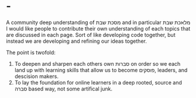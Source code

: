 # -
A community deep understanding of מסכת שבת and in particular מלאכת שבת
I would like people to contribute their own understanding of each topics that are discussed in each page.
Sort of like developing code together, but instead we are developing and refining our ideas together.

The point is twofold: 
1) To deepen and sharpen each others own סברות on order so we each land up with learning skills that allow us to become פוסקים, leaders, and descision makers.
2) To lay the foundation for online learners in a deep rooted, source and סברה based way, not some artifical junk. 

